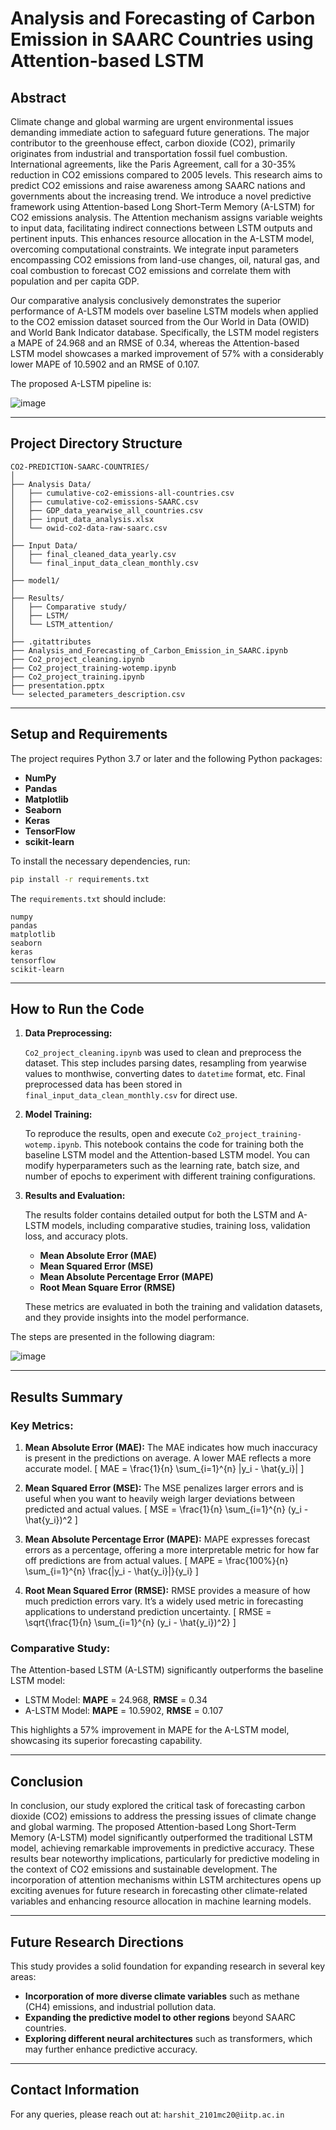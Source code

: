 # Analysis and Forecasting of Carbon Emission in SAARC Countries using Attention-based LSTM

## Abstract

Climate change and global warming are urgent environmental issues demanding immediate action to safeguard future generations. The major contributor to the greenhouse effect, carbon dioxide (CO2), primarily originates from industrial and transportation fossil fuel combustion. International agreements, like the Paris Agreement, call for a 30-35% reduction in CO2 emissions compared to 2005 levels. This research aims to predict CO2 emissions and raise awareness among SAARC nations and governments about the increasing trend. We introduce a novel predictive framework using Attention-based Long Short-Term Memory (A-LSTM) for CO2 emissions analysis. The Attention mechanism assigns variable weights to input data, facilitating indirect connections between LSTM outputs and pertinent inputs. This enhances resource allocation in the A-LSTM model, overcoming computational constraints. We integrate input parameters encompassing CO2 emissions from land-use changes, oil, natural gas, and coal combustion to forecast CO2 emissions and correlate them with population and per capita GDP. 

Our comparative analysis conclusively demonstrates the superior performance of A-LSTM models over baseline LSTM models when applied to the CO2 emission dataset sourced from the Our World in Data (OWID) and World Bank Indicator database. Specifically, the LSTM model registers a MAPE of 24.968 and an RMSE of 0.34, whereas the Attention-based LSTM model showcases a marked improvement of 57% with a considerably lower MAPE of 10.5902 and an RMSE of 0.107.

The proposed A-LSTM pipeline is:


![image](https://github.com/user-attachments/assets/0ade88ea-c192-415c-bcbd-c4f7f3bd4843)

---

## Project Directory Structure

```
CO2-PREDICTION-SAARC-COUNTRIES/
│
├── Analysis Data/
│   ├── cumulative-co2-emissions-all-countries.csv
│   ├── cumulative-co2-emissions-SAARC.csv
│   ├── GDP_data_yearwise_all_countries.csv
│   ├── input_data_analysis.xlsx
│   └── owid-co2-data-raw-saarc.csv
│
├── Input Data/
│   ├── final_cleaned_data_yearly.csv
│   └── final_input_data_clean_monthly.csv
│
├── model1/
│
├── Results/
│   ├── Comparative study/
│   ├── LSTM/
│   └── LSTM_attention/
│
├── .gitattributes
├── Analysis_and_Forecasting_of_Carbon_Emission_in_SAARC.ipynb
├── Co2_project_cleaning.ipynb
├── Co2_project_training-wotemp.ipynb
├── Co2_project_training.ipynb
├── presentation.pptx
└── selected_parameters_description.csv
```

---

## Setup and Requirements

The project requires Python 3.7 or later and the following Python packages:

- **NumPy**
- **Pandas**
- **Matplotlib**
- **Seaborn**
- **Keras**
- **TensorFlow**
- **scikit-learn**

To install the necessary dependencies, run:

```bash
pip install -r requirements.txt
```

The `requirements.txt` should include:

```
numpy
pandas
matplotlib
seaborn
keras
tensorflow
scikit-learn
```

---

## How to Run the Code

1. **Data Preprocessing:**

   `Co2_project_cleaning.ipynb` was used to clean and preprocess the dataset. This step includes parsing dates, resampling from yearwise values to monthwise, converting dates to `datetime` format, etc. Final preprocessed data has been stored in `final_input_data_clean_monthly.csv` for direct use. 

2. **Model Training:**

   To reproduce the results, open and execute `Co2_project_training-wotemp.ipynb`. This notebook contains the code for training both the baseline LSTM model and the Attention-based LSTM model. You can modify hyperparameters such as the learning rate, batch size, and number of epochs to experiment with different training configurations.

3. **Results and Evaluation:**

   The results folder contains detailed output for both the LSTM and A-LSTM models, including comparative studies, training loss, validation loss, and accuracy plots. 

   - **Mean Absolute Error (MAE)**
   - **Mean Squared Error (MSE)**
   - **Mean Absolute Percentage Error (MAPE)**
   - **Root Mean Square Error (RMSE)**

   These metrics are evaluated in both the training and validation datasets, and they provide insights into the model performance.

The steps are presented in the following diagram:

![image](https://github.com/user-attachments/assets/43c61277-5b2a-4ee6-8702-ab5a82802291)

---

## Results Summary

### Key Metrics:

1. **Mean Absolute Error (MAE):**
   The MAE indicates how much inaccuracy is present in the predictions on average. A lower MAE reflects a more accurate model.
   \[
   MAE = \frac{1}{n} \sum_{i=1}^{n} |y_i - \hat{y_i}|
   \]

2. **Mean Squared Error (MSE):**
   The MSE penalizes larger errors and is useful when you want to heavily weigh larger deviations between predicted and actual values.
   \[
   MSE = \frac{1}{n} \sum_{i=1}^{n} (y_i - \hat{y_i})^2
   \]

3. **Mean Absolute Percentage Error (MAPE):**
   MAPE expresses forecast errors as a percentage, offering a more interpretable metric for how far off predictions are from actual values.
   \[
   MAPE = \frac{100%}{n} \sum_{i=1}^{n} \frac{|y_i - \hat{y_i}|}{y_i}
   \]

4. **Root Mean Squared Error (RMSE):**
   RMSE provides a measure of how much prediction errors vary. It’s a widely used metric in forecasting applications to understand prediction uncertainty.
   \[
   RMSE = \sqrt{\frac{1}{n} \sum_{i=1}^{n} (y_i - \hat{y_i})^2}
   \]

### Comparative Study:

The Attention-based LSTM (A-LSTM) significantly outperforms the baseline LSTM model:
- LSTM Model: **MAPE** = 24.968, **RMSE** = 0.34
- A-LSTM Model: **MAPE** = 10.5902, **RMSE** = 0.107

This highlights a 57% improvement in MAPE for the A-LSTM model, showcasing its superior forecasting capability.

---

## Conclusion

In conclusion, our study explored the critical task of forecasting carbon dioxide (CO2) emissions to address the pressing issues of climate change and global warming. The proposed Attention-based Long Short-Term Memory (A-LSTM) model significantly outperformed the traditional LSTM model, achieving remarkable improvements in predictive accuracy. 
These results bear noteworthy implications, particularly for predictive modeling in the context of CO2 emissions and sustainable development. The incorporation of attention mechanisms within LSTM architectures opens up exciting avenues for future research in forecasting other climate-related variables and enhancing resource allocation in machine learning models.

---

## Future Research Directions

This study provides a solid foundation for expanding research in several key areas:
- **Incorporation of more diverse climate variables** such as methane (CH4) emissions, and industrial pollution data.
- **Expanding the predictive model to other regions** beyond SAARC countries.
- **Exploring different neural architectures** such as transformers, which may further enhance predictive accuracy.
  
--- 

## Contact Information

For any queries, please reach out at:  `harshit_2101mc20@iitp.ac.in`

